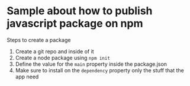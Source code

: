 # Sample about how to publish javascript package on npm

Steps to create a package

1. Create a git repo and inside of it
1. Create a node package using `npm init`
1. Define the value for the `main` property inside the package.json
1. Make sure to install on the `dependency` property only the stuff that the app need